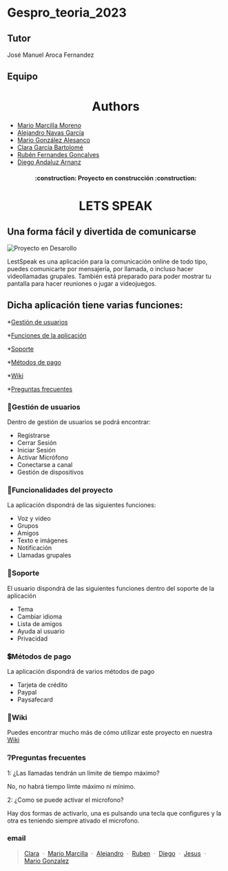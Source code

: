
# Gespro_teoria_2023 
## Tutor 
 José Manuel Aroca Fernandez
## Equipo 
# <h1 align="center"> Authors </h1>
- [Mario Marcilla Moreno](https://github.com/mariomarcilla) 
- [Alejandro Navas García](https://github.com/Pr0ken)
- [Mario González Alesanco](https://github.com/mariogonn)
- [Clara García Bartolomé](https://github.com/ClaraGarciaBartolome)
- [Rubén Fernandes Gonçalves](https://github.com/Rubens-10)
- [Diego Andaluz Arnanz](https://github.com/dandaluz4)


<h4 align="center">
:construction: Proyecto en construcción :construction:
</h4>

<h1 align="center"> LETS SPEAK </h1>

## Una forma fácil y divertida de comunicarse


![Proyecto en Desarollo](https://img.shields.io/badge/STATUS-EN%20DESAROLLO-green)

LestSpeak es una aplicación para la comunicación online de todo tipo, puedes comunicarte por mensajería, por llamada, o incluso hacer videollamadas grupales. También está preparado para poder mostrar tu pantalla para hacer reuniones o jugar a videojuegos.

## Dicha aplicación tiene varias funciones:


*[Gestión de usuarios](#officegestión-de-usuarios)

*[Funciones de la aplicación](#hammerfuncionalidades-del-proyecto)

*[Soporte](#wrenchsoporte)

*[Métodos de pago](#heavy_dollar_signmétodos-de-pago)

*[Wiki](#bookwiki)

*[Preguntas frecuentes](#grey_questionpreguntas-frecuentes)


### :office:Gestión de usuarios 

Dentro de gestión de usuarios se podrá encontrar:

- Registrarse
- Cerrar Sesión
- Iniciar Sesión
- Activar Micrófono
- Conectarse a canal
- Gestión de dispositivos

### :hammer:Funcionalidades del proyecto

La aplicación dispondrá de las siguientes funciones:

- Voz y video
- Grupos
- Amigos
- Texto e imágenes
- Notificación
- Llamadas grupales

### :wrench:Soporte 

El usuario dispondrá de las siguientes funciones dentro del soporte de la aplicación

- Tema
- Cambiar idioma
- Lista de amigos
- Ayuda al usuario
- Privacidad

### :heavy_dollar_sign:Métodos de pago 

La aplicación dispondrá de varios métodos de pago

- Tarjeta de crédito
- Paypal
- Paysafecard

### :book:Wiki 

Puedes encontrar mucho más de cómo utilizar este proyecto en nuestra [Wiki](https://github.com/jesus13g/lestSpeak/wiki)

### :grey_question:Preguntas frecuentes 

1: ¿Las llamadas tendrán un límite de tiempo máximo?

  No, no habrá tiempo límte máximo ni mínimo.
  
2: ¿Como se puede activar el microfono?
  
  Hay dos formas de activarlo, una es pulsando una tecla que configures y la otra es teniendo siempre ativado el microfono.
  
### email
> [Clara](mailto:cgb1004@alu.ubu.es) &nbsp;&middot;&nbsp;
> [Mario Marcilla](mailto:mmm1058@alu.ubu.es) &nbsp;&middot;&nbsp;
> [Alejandro](mailto:ang1007@alu.ubu.es) &nbsp;&middot;&nbsp;
> [Ruben](mailto:rfg1005@alu.ubu.es) &nbsp;&middot;&nbsp;
> [Diego](mailto:daa1005@alu.ubu.es) &nbsp;&middot;&nbsp;
> [Jesus](mailto:) &nbsp;&middot;&nbsp;
> [Mario Gonzalez](mailto:mga1022@alu.ubu.es)
